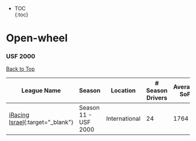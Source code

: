 * TOC  
{:toc}

# Open-wheel

### USF 2000

[Back to Top](#)  

|                                                League Name                                                |        Season       |   Location  |# Season Drivers|Average SoF|Setup|Upcoming Race|New York|London|Sydney|
|-----------------------------------------------------------------------------------------------------------|---------------------|-------------|----------------|-----------|-----|-------------|--------|------|------|
|[iRacing Israel](https://members.iracing.com/membersite/member/LeagueView.do?league=3928){:target="_blank"}|Season 11 \- USF 2000|International|       24       |    1764   |     |             |        |      |      |

